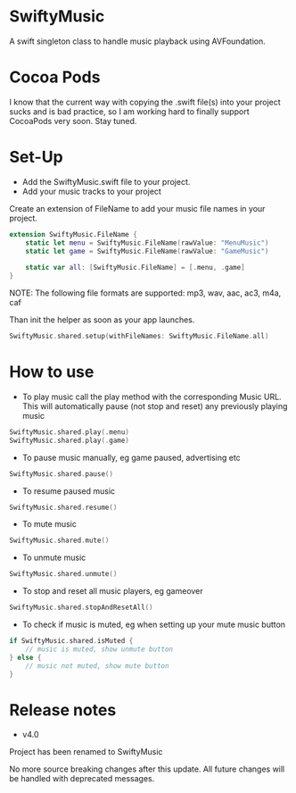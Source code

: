 # SwiftyMusic

A swift singleton class to handle music playback using AVFoundation.

# Cocoa Pods

I know that the current way with copying the .swift file(s) into your project sucks and is bad practice, so I am working hard to finally support CocoaPods very soon. Stay tuned.

# Set-Up

- Add the SwiftyMusic.swift file to your project.
- Add your music tracks to your project

Create an extension of FileName to add your music file names in your project.

```swift
extension SwiftyMusic.FileName {
    static let menu = SwiftyMusic.FileName(rawValue: "MenuMusic")
    static let game = SwiftyMusic.FileName(rawValue: "GameMusic")
    
    static var all: [SwiftyMusic.FileName] = [.menu, .game]
}
```

NOTE: The following file formats are supported: mp3, wav, aac, ac3, m4a, caf

Than init the helper as soon as your app launches. 

```swift
SwiftyMusic.shared.setup(withFileNames: SwiftyMusic.FileName.all)
```

# How to use

- To play music call the play method with the corresponding Music URL. This will automatically pause (not stop and reset) any previously playing music
```swift
SwiftyMusic.shared.play(.menu)
SwiftyMusic.shared.play(.game)
```

- To pause music manually, eg game paused, advertising etc
```swift
SwiftyMusic.shared.pause()
```

- To resume paused music
```swift
SwiftyMusic.shared.resume()
```

- To mute music
```swift
SwiftyMusic.shared.mute()
```

- To unmute music
```swift
SwiftyMusic.shared.unmute()
```

- To stop and reset all music players, eg gameover
```swift
SwiftyMusic.shared.stopAndResetAll()
```

- To check if music is muted, eg when setting up your mute music button
```swift
if SwiftyMusic.shared.isMuted {
    // music is muted, show unmute button
} else {
    // music not muted, show mute button
}
```

# Release notes

- v4.0

Project has been renamed to SwiftyMusic

No more source breaking changes after this update. All future changes will be handled with deprecated messages.
